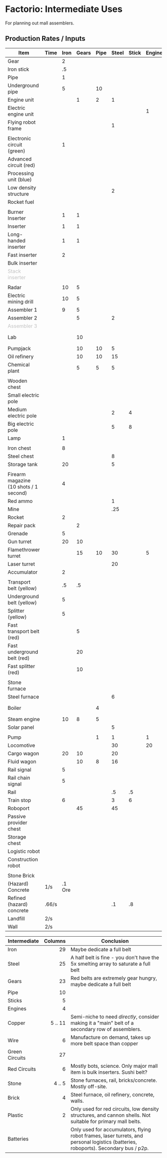 # Factorio: Intermediate Uses
For planning out mall assemblers.

## Production Rates / Inputs

| Item                                              | Time  | Iron  | Gears | Pipe  | Steel | Stick | Engine| Copper| Wire  | Green | Red   | Stone | Brick | Other     |
| --------------------------------------------------| ------| ------| ------| ------| ------| ------| ------| ------| ------| ------| ------| ------| ------| ----------|
| Gear                                              |       | 2     |       |       |       |       |       |       |       |       |       |       |       |
| Iron stick                                        |       | .5    |       |       |       |       |       |       |       |       |       |       |       |
| Pipe                                              |       | 1     |       |       |       |       |       |       |       |       |       |       |       |
| Underground pipe                                  |       | 5     |       | 10    |       |       |       |       |       |       |       |       |       |
| Engine unit                                       |       |       | 1     | 2     | 1     |       |       |       |       |       |       |       |       |
| Electric engine unit                              |       |       |       |       |       |       | 1     |       |       | 2     |       |       |       | 15 Lubricant
| Flying robot frame                                |       |       |       |       | 1     |       |       |       |       | 3     |       |       |       | 2 Batteries, 1 EEU
|                                                   |       |       |       |       |       |       |       |       |       |       |       |       |       |
| Electronic circuit (green)                        |       | 1     |       |       |       |       |       | (1.5) | 3     |       |       |       |       |
| Advanced circuit (red)                            |       |       |       |       |       |       |       | (2)   | 4     |       |       |       |       | 2 Plastic
| Processing unit (blue)                            |       |       |       |       |       |       |       |       |       | 20    | 2     |       |       | 5 Sulfuric acid
| Low density structure                             |       |       |       |       | 2     |       |       | 20    |       |       |       |       |       | 5 Plastic
| Rocket fuel                                       |       |       |       |       |       |       |       |       |       |       |       |       |       | (oil only)
|                                                   |       |       |       |       |       |       |       |       |       |       |       |       |       |
| Burner Inserter                                   |       | 1     | 1     |       |       |       |       |       |       |       |       |       |       |
| Inserter                                          |       | 1     | 1     |       |       |       |       |       |       | 1     |       |       |       |
| Long-handed inserter                              |       | 1     | 1     |       |       |       |       |       |       |       |       |       |       | Inserter
| Fast inserter                                     |       | 2     |       |       |       |       |       |       |       | 2     |       |       |       | Inserter
| Bulk inserter                                     |       |       |       |       |       |       |       |       |       | 15    | 15    |       |       | Fast inserter
| <span style="opacity: 25%">Stack inserter</span>  |       |       |       |       |       |       |       |       |       |       |       |       |       |
|                                                   |       |       |       |       |       |       |       |       |       |       |       |       |       |
| Radar                                             |       | 10    | 5     |       |       |       |       |       |       | 5     |       |       |       |
| Electric mining drill                             |       | 10    | 5     |       |       |       |       |       |       | 3     |       |       |       |
| Assembler 1                                       |       | 9     | 5     |       |       |       |       |       |       | 3     |       |       |       |
| Assembler 2                                       |       |       | 5     |       | 2     |       |       |       |       | 3     |       |       |       | Assembler 1
| <span style="opacity: 25%">Assembler 3</span>     |       |       |       |       |       |       |       |       |       |       |       |       |       |
| Lab                                               |       |       | 10    |       |       |       |       | 10    |       |       |       |       |       | 4 Transport belt
| Pumpjack                                          |       |       | 10    | 10    | 5     |       |       |       |       | 5     |       |       |       |
| Oil refinery                                      |       |       | 10    | 10    | 15    |       |       |       |       | 10    |       |       | 10    |
| Chemical plant                                    |       |       | 5     | 5     | 5     |       |       |       |       | 5     |       |       |       |
|                                                   |       |       |       |       |       |       |       |       |       |       |       |       |       |
| Wooden chest                                      |       |       |       |       |       |       |       |       |       |       |       |       |       | 2 Wood
| Small electric pole                               |       |       |       |       |       |       |       | (.5)  | 1     |       |       |       |       | 1 Wood
| Medium electric pole                              |       |       |       |       | 2     | 4     |       | (1)   | 2     |       |       |       |       |
| Big electric pole                                 |       |       |       |       | 5     | 8     |       | (2)   | 4     |       |       |       |       |
| Lamp                                              |       | 1     |       |       |       |       |       | (1.3) | 3     | 1     |       |       |       |
|                                                   |       |       |       |       |       |       |       |       |       |       |       |       |       |
| Iron chest                                        |       | 8     |       |       |       |       |       |       |       |       |       |       |       |
| Steel chest                                       |       |       |       |       | 8     |       |       |       |       |       |       |       |       |
| Storage tank                                      |       | 20    |       |       | 5     |       |       |       |       |       |       |       |       |
|                                                   |       |       |       |       |       |       |       |       |       |       |       |       |       |
| Firearm magazine (10 shots / 1 second)            |       | 4     |       |       |       |       |       |       |       |       |       |       |       |
| Red ammo                                          |       |       |       |       | 1     |       |       | 5     |       |       |       |       |       | 1 Magazine
| Mine                                              |       |       |       |       | .25   |       |       |       |       |       |       |       |       | .5 Explosives
| Rocket                                            |       | 2     |       |       |       |       |       |       |       |       |       |       |       | 1 Explosives
| Repair pack                                       |       |       | 2     |       |       |       |       |       |       | 2     |       |       |       |
| Grenade                                           |       | 5     |       |       |       |       |       |       |       |       |       |       |       | 10 Coal
| Gun turret                                        |       | 20    | 10    |       |       |       |       | 10    |       |       |       |       |       |
| Flamethrower turret                               |       |       | 15    | 10    | 30    |       | 5     |       |       |       |       |       |       |
| Laser turret                                      |       |       |       |       | 20    |       |       |       |       | 20    |       |       |       | 12 Batteries
| Accumulator                                       |       | 2     |       |       |       |       |       |       |       |       |       |       |       |  5 Batteries
|                                                   |       |       |       |       |       |       |       |       |       |       |       |       |       |
| Transport belt (yellow)                           |       | .5    | .5    |       |       |       |       |       |       |       |       |       |       |
| Underground belt (yellow)                         |       | 5     |       |       |       |       |       |       |       |       |       |       |       | 2.5 Belts
| Splitter (yellow)                                 |       | 5     |       |       |       |       |       |       |       | 5     |       |       |       | 4 Belts
| Fast transport belt (red)                         |       |       | 5     |       |       |       |       |       |       |       |       |       |       | 1 Belt
| Fast underground belt (red)                       |       |       | 20    |       |       |       |       |       |       |       |       |       |       | 1 Underground
| Fast splitter (red)                               |       |       | 10    |       |       |       |       |       |       | 10    |       |       |       | 1 Splitter
|                                                   |       |       |       |       |       |       |       |       |       |       |       |       |       |
| Stone furnace                                     |       |       |       |       |       |       |       |       |       |       |       | 5     |       |
| Steel furnace                                     |       |       |       |       | 6     |       |       |       |       |       |       | (20)  | 10    |
| Boiler                                            |       |       |       | 4     |       |       |       |       |       |       |       |       |       | Stone furnace
| Steam engine                                      |       | 10    | 8     | 5     |       |       |       |       |       |       |       |       |       |
| Solar panel                                       |       |       |       |       | 5     |       |       | 5     |       | 15    |       |       |       |
|                                                   |       |       |       |       |       |       |       |       |       |       |       |       |       |
| Pump                                              |       |       |       | 1     | 1     |       | 1     |       |       |       |       |       |       |
| Locomotive                                        |       |       |       |       | 30    |       | 20    |       |       | 10    |       |       |       |
| Cargo wagon                                       |       | 20    | 10    |       | 20    |       |       |       |       |       |       |       |       |
| Fluid wagon                                       |       |       | 10    | 8     | 16    |       |       |       |       | 1     |       |       |       | Storage tank
| Rail signal                                       |       | 5     |       |       |       |       |       |       |       | 1     |       |       |       |
| Rail chain signal                                 |       | 5     |       |       |       |       |       |       |       | 1     |       |       |       |
| Rail                                              |       |       |       |       | .5    | .5    |       |       |       |       |       | .5    |       |
| Train stop                                        |       | 6     |       |       | 3     | 6     |       |       |       | 5     |       |       |       |
| Roboport                                          |       |       | 45    |       | 45    |       |       |       |       |       | 45    |       |       |
| Passive provider chest                            |       |       |       |       |       |       |       |       |       | 3     | 1     |       |       | Steel chest
| Storage chest                                     |       |       |       |       |       |       |       |       |       | 3     | 1     |       |       | Steel chest
| Logistic robot                                    |       |       |       |       |       |       |       |       |       |       | 2     |       |       | Robot frame
| Construction robot                                |       |       |       |       |       |       |       |       |       | 2     |       |       |       | Robot frame
|                                                   |       |       |       |       |       |       |       |       |       |       |       |       |       |
| Stone Brick                                       |       |       |       |       |       |       |       |       |       |       |       | 2     |       |
| (Hazard) Concrete                                 | 1/s   | .1 Ore|       |       |       |       |       |       |       |       |       |       | .5    | Water
| Refined (hazard) concrete                         | .66/s |       |       |       | .1    | .8    |       |       |       |       |       |       |       | Water, 2 Concrete
| Landfill                                          | 2/s   |       |       |       |       |       |       |       |       |       |       | 50    |       |
| Wall                                              | 2/s   |       |       |       |       |       |       |       |       |       |       |       | 5     |

| Intermediate  | Columns   | Conclusion    |
| --------------| ---------:| --------------|
| Iron          | 29        | Maybe dedicate a full belt
| Steel         | 25        | A half belt is fine - you don't have the 5x smelting array to saturate a full belt
| Gears         | 23        | Red belts are extremely gear hungry, maybe dedicate a full belt
| Pipe          | 10        |
| Sticks        |  5        |
| Engines       |  4        |
| Copper        |  5 .. 11  | Semi-niche to need *directly*, consider making it a "main" belt of a secondary row of assemblers.
| Wire          |  6        | Manufacture on demand, takes up more belt space than copper
| Green Circuits| 27        |
| Red Circuits  |  6        | Mostly bots, science.  Only major mall item is bulk inserters.  Sushi belt?
| Stone         |  4 .. 5   | Stone furnaces, rail, bricks/concrete.  Mostly off-site.
| Brick         |  4        | Steel furnace, oil refinery, concrete, walls.  
| Plastic       |  2        | Only used for red circuits, low density structures, and cannon shells.  Not suitable for primary mall belts.
| Batteries     |           | Only used for accumulators, flying robot frames, laser turrets, and personal logistics (batteries, roboports).  Secondary bus / p2p.

